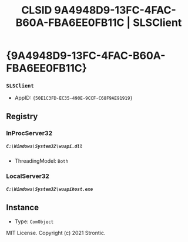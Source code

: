﻿---
title: "CLSID 9A4948D9-13FC-4FAC-B60A-FBA6EE0FB11C | SLSClient"
excerpt: What is COM-Object CLSID 9A4948D9-13FC-4FAC-B60A-FBA6EE0FB11C?
---

# {9A4948D9-13FC-4FAC-B60A-FBA6EE0FB11C}

### `SLSClient`
* AppID: `{50E1C3FD-EC35-490E-9CCF-C68F9AE91919}`

## Registry


### InProcServer32

##### `C:\Windows\System32\wuapi.dll`
* ThreadingModel: `Both`

### LocalServer32

##### `C:\Windows\System32\wuapihost.exe`

## Instance

* Type: `ComObject`

MIT License. Copyright (c) 2021 Strontic.


